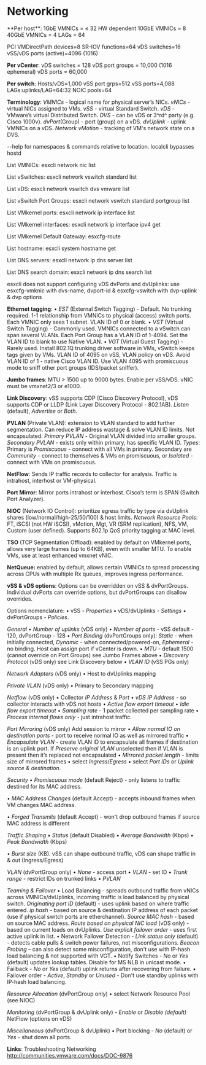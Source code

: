 <!---
https://github.com/forbesguthrie/vReferenceCards
Reference card for Data Center Virtualization 6.0
07_networking.md
-->

# Networking
<div class="section">
**Per host**: 1GbE VMNICs = ≤ 32 HW dependent 10GbE VMNICs = 8 40GbE
VMNICs = 4 LAGs = 64

PCI VMDirectPath devices=8 SR-IOV functions=64 vDS switches=16 vSS/vDS
ports (active)=4096 (1016)

**Per vCenter**: vDS switches = 128 vDS port groups = 10,000 (1016
ephemeral) vDS ports = 60,000

**Per switch**: Hosts/vDS=1,000 vSS port grps=512 vSS ports=4,088
LAGs:uplinks/LAG=64:32 NOIC pools=64

**Terminology**: *VMNICs* - logical name for physical server’s NICs.
*vNICs* - virtual NICs assigned to VMs. *vSS* - virtual Standard Switch.
*vDS* - VMware’s virtual Distributed Switch. *DVS* - can be vDS or 3^rd^
party (e.g. Cisco 1000v). *dvPort*(Group) - port (group) on a vDS.
*dvUplink* - uplink VMNICs on a vDS. *Network vMotion* - tracking of
VM's network state on a DVS.

--help for namespaces & commands relative to location. localcli bypasses
hostd

List VMNICs: esxcli network nic list

List vSwitches: esxcli network vswitch standard list

List vDS: esxcli network vswitch dvs vmware list

List vSwitch Port Groups: esxcli network vswitch standard portgroup list

List VMkernel ports: esxcli network ip interface list

List VMkernel interfaces: esxcli network ip interface ipv4 get

List VMkernel Default Gateway: esxcfg-route

List hostname: esxcli system hostname get

List DNS servers: esxcli network ip dns server list

List DNS search domain: esxcli network ip dns search list

esxcli does not support configuring vDS dvPorts and dvUplinks: use
esxcfg-vmknic with dvs-name, dvport-id & esxcfg-vswitch with dvp-uplink
& dvp options

**Ethernet tagging**: • *EST* (External Switch Tagging) - Default. No
trunking required. 1-1 relationship from VMNICs to physical (access)
switch ports. Each VMNIC only sees 1 subnet. VLAN ID of 0 or blank. •
*VST* (Virtual Switch Tagging) - Commonly used. VMNICs connected to a
vSwitch can span several VLANs. Each Port Group has a VLAN ID of 1-4094.
Set the VLAN ID to blank to use Native VLAN. • *VGT* (Virtual Guest
Tagging) - Rarely used. Install 802.1Q trunking driver software in VMs,
vSwitch keeps tags given by VMs. VLAN ID of 4095 on vSS, VLAN policy on
vDS. Avoid VLAN ID of 1 - native Cisco VLAN ID. Use VLAN 4095 with
promiscuous mode to sniff other port groups (IDS/packet sniffer).

**Jumbo frames**: MTU \> 1500 up to 9000 bytes. Enable per vSS/vDS. vNIC
must be vmxnet2/3 or e1000.

**Link Discovery**: vSS supports CDP (Cisco Discovery Protocol), vDS
supports CDP or LLDP (Link Layer Discovery Protocol - 802.1AB). *Listen*
(default), *Advertise* or *Both*.

**PVLAN** (Private VLAN): extension to VLAN standard to add further
segmentation. Can reduce IP address wastage & solve VLAN ID limits. Not
encapsulated. *Primary PVLAN* - Original VLAN divided into smaller
groups. *Secondary PVLAN* - exists only within primary, has specific
VLAN ID. *Types*: Primary is *Promiscuous* - connect with all VMs in
primary. Secondary are *Community* - connect to themselves & VMs on
promiscuous, or *Isolated* - connect with VMs on promiscuous.

**NetFlow**: Sends IP traffic records to collector for analysis. Traffic
is intrahost, interhost or VM-physical.

**Port Mirror**: Mirror ports intrahost or interhost. Cisco’s term is
SPAN (Switch Port Analyzer).

**NIOC** (Network IO Control): prioritize egress traffic by type via
dvUplink shares (low/normal/high-25/50/100) & host limits. *Network
Resource Pools*: FT, iSCSI (not HW iSCSI), vMotion, Mgt, VR (SRM
replication), NFS, VM, Custom (user defined). Supports 802.1p QoS
priority tagging at MAC level.

**TSO** (TCP Segmentation Offload): enabled by default on VMkernel
ports, allows very large frames (up to 64KB), even with smaller MTU. To
enable VMs, use at least enhanced vmxnet vNIC.

**NetQueue:** enabled by default, allows certain VMNICs to spread
processing across CPUs with multiple Rx queues, improves ingress
performance.

**vSS & vDS options**: Options can be overridden on vSS & dvPortGroups.
Individual dvPorts can override options, but dvPortGroups can disallow
overrides.

Options nomenclature: • vSS - *Properties* • vDS/dvUplinks - *Settings*
• dvPortGroups - *Policies*.

*General* • *Number of uplinks* (vDS only) • *Number of ports* - vSS
default - 120, dvPortGroup - 128 • *Port Binding* (dvPortGroups only):
*Static -* when initially connected, *Dynamic -* when
connected/powered-on, *Ephemeral -* no binding. Host can assign port if
vCenter is down. • *MTU* - default 1500 (cannot override on Port Groups)
see Jumbo Frames above • *Discovery Protocol* (vDS only) see Link
Discovery below • *VLAN ID* (vSS PGs only)

*Network Adapters* (vDS only) • Host to dvUplinks mapping

*Private VLAN* (vDS only) • Primary to Secondary mapping

*Netflow* (vDS only) • Collector *IP Address* & P*ort* • *vDS IP
Address* - so collector interacts with vDS not hosts • *Active flow
export timeout* • *Idle flow export timeout* • *Sampling rate* - 1
packet collected per sampling rate • *Process internal flows only* -
just intrahost traffic.

*Port Mirroring* (vDS only) Add session to mirror • *Allow normal IO on
destination ports* - port to receive normal IO as well as mirrored
traffic • *Encapsulate VLAN* - create VLAN ID to encapsulate all frames
if destination is an uplink port. If *Preserve original VLAN* unselected
then if VLAN is present then it’s replaced not encapsulated • *Mirrored
packet length* - limits size of mirrored frames • select
*Ingress*/*Egress* • select *Port IDs* or *Uplink source & destination*.

*Security* • *Promiscuous mode* (default Reject) - only listens to
traffic destined for its MAC address.

• *MAC Address Changes* (default Accept) - accepts inbound frames when
VM changes MAC address.

• *Forged Transmits* (default Accept) - won't drop outbound frames if
source MAC address is different

*Traffic Shaping* • *Status* (default Disabled) • *Average Bandwidth*
(Kbps) • *Peak Bandwidth* (Kbps)

• *Burst size* (KB). vSS can shape outbound traffic, vDS can shape
traffic in & out (Ingress/Egress)

*VLAN* (dvPortGroup only) • *None -* access port • *VLAN* - set ID •
*Trunk range* - restrict IDs on trunked links • *PVLAN*

*Teaming & Failover* • Load Balancing - spreads outbound traffic from
vNICs across VMNICs/dvUplinks, incoming traffic is load balanced by
physical switch. *Originating port ID* (default) - uses uplink based on
where traffic entered. *ip hash* - based on source & destination IP
address of each packet (use if physical switch ports are etherchannel).
*Source MAC hash* - based on source MAC address. *Route based on
physical NIC load* (vDS only) - based on current loads on dvUplinks.
*Use explicit failover order -* uses first active uplink in list. •
Network Failover Detection - *Link status only* (default) - detects
cable pulls & switch power failures, not misconfigurations. *Beacon
Probing* – can also detect some misconfiguration, don't use with IP-hash
load balancing & not supported with VGT. • Notify Switches - *No* or
*Yes* (default) updates lookup tables. Disable for MS NLB in unicast
mode. • Failback - *No* or *Yes* (default) uplink returns after
recovering from failure. • Failover order - *Active*, *Standby* or
*Unused -* Don't use standby uplinks with IP-hash load balancing.

*Resource Allocation* (dvPortGroup only) • select Network Resource Pool
(see NIOC)

*Monitoring* (dvPortGroup & dvUplink only) - *Enable* or *Disable
(default)* NetFlow (options on vDS)

*Miscellaneous* (dvPortGroup & dvUplink) • Port blocking - *No*
(default) or *Yes -* shut down all ports.

**Links**: Troubleshooting Networking
<http://communities.vmware.com/docs/DOC-9876>
</div>

